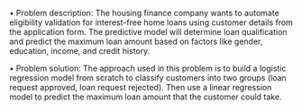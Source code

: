 •	Problem description: The housing finance company wants to automate eligibility validation for interest-free home loans using customer details from the application form. The predictive model will determine loan qualification and predict the maximum loan amount based on factors like gender, education, income, and credit history.

•	Problem solution: The approach used in this problem is to build a logistic regression model from scratch to classify customers into two groups (loan request approved, loan request rejected). Then use a linear regression model to predict the maximum loan amount that the customer could take.
